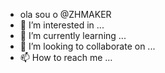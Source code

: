 - ola sou o @ZHMAKER
- 👀 I’m interested in ...
- 🌱 I’m currently learning ...
- 💞️ I’m looking to collaborate on ...
- 📫 How to reach me ...

<!---
ZHMAKER/ZHMAKER is a ✨ special ✨ repository because its `README.md` (this file) appears on your GitHub profile.
You can click the Preview link to take a look at your changes.
--->
